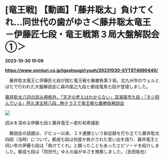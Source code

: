 # [竜王戦] 【動画】「藤井聡太」負けてくれ…同世代の歯がゆさ＜藤井聡太竜王－伊藤匠七段・竜王戦第３局大盤解説会①＞

**2023-10-30 10:09**

**https://www.yomiuri.co.jp/igoshougi/ryuoh/20231030-SYT8T4690440/**

　藤井聡太竜王に伊藤匠七段が挑む竜王戦七番勝負第３局。北九州市のウェルとばたで行われた大盤解説会に森内俊之九段と都成竜馬七段が登壇しました。

[藤井聡太八冠の読み規格外、「天才の考えはわからない」深浦康市九段・「ネジ飛んでいる」阿久津主税八段…駒テラスで竜王戦七番勝負解説会](https://www.yomiuri.co.jp/igoshougi/ryuoh/20231029-SYT8T4687935/)

![](https://www.yomiuri.co.jp/media/2023/10/%E7%AC%AC%EF%BC%93%E5%B1%80%E5%A4%A7%E7%9B%A4%E8%A7%A3%E8%AA%AC%E4%BC%9A%EF%BC%91%E3%82%B5%E3%83%A0%E3%83%8D%E3%82%A4%E3%83%AB-scaled-e1698642817947.jpg)

読みを深める伊藤七段と藤井竜王＝若杉和希撮影

　解説会の話題は、デビュー以来、２９連勝という新記録を打ち立てた藤井聡太四段（当時）について。都成七段は何度か負かされた思い出を語り、藤井竜王と同い年の伊藤七段は「負けてくれ」と願ったこともあったエピソードを紹介しました。都成七段は「同世代」ゆえの歯がゆさを推察しました。（吉田祐也）
